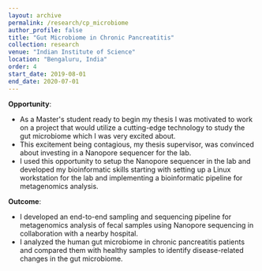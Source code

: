 ```yaml
---
layout: archive
permalink: /research/cp_microbiome
author_profile: false
title: "Gut Microbiome in Chronic Pancreatitis"
collection: research
venue: "Indian Institute of Science"
location: "Bengaluru, India"
order: 4
start_date: 2019-08-01
end_date: 2020-07-01
---
```


**Opportunity**:
  * As a Master's student ready to begin my thesis I was motivated to work on a project that would utilize a cutting-edge technology to study the gut microbiome which I was very excited about.
  * This excitement being contagious, my thesis supervisor, was convinced about investing in a Nanopore sequencer for the lab.
  * I used this opportunity to setup the Nanopore sequencer in the lab and developed my bioinformatic skills starting with setting up a Linux workstation for the lab and implementing a bioinformatic pipeline for metagenomics analysis.

**Outcome**:
  * I developed an end-to-end sampling and sequencing pipeline for metagenomics analysis of fecal samples using Nanopore sequencing in collaboration with a nearby hospital.
  * I analyzed the human gut microbiome in chronic pancreatitis patients and compared them with healthy samples to identify disease-related changes in the gut microbiome.